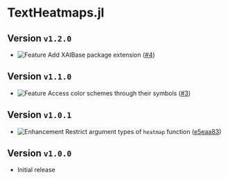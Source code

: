 # TextHeatmaps.jl
## Version `v1.2.0`
* ![Feature][badge-feature] Add XAIBase package extension ([#4][pr-4])

## Version `v1.1.0`
* ![Feature][badge-feature] Access color schemes through their symbols ([#3][pr-3])

## Version `v1.0.1`
* ![Enhancement][badge-enhancement] Restrict argument types of `heatmap` function ([e5eaa83][commit-e5eaa83])

## Version `v1.0.0`
* Initial release

[pr-4]: https://github.com/Julia-XAI/TextHeatmaps.jl/pull/4
[pr-3]: https://github.com/Julia-XAI/TextHeatmaps.jl/pull/3

[commit-e5eaa83]: https://github.com/Julia-XAI/TextHeatmaps.jl/commit/e5eaa83

[badge-breaking]: https://img.shields.io/badge/BREAKING-red.svg
[badge-deprecation]: https://img.shields.io/badge/deprecation-orange.svg
[badge-feature]: https://img.shields.io/badge/feature-green.svg
[badge-enhancement]: https://img.shields.io/badge/enhancement-blue.svg
[badge-bugfix]: https://img.shields.io/badge/bugfix-purple.svg
[badge-security]: https://img.shields.io/badge/security-black.svg
[badge-experimental]: https://img.shields.io/badge/experimental-lightgrey.svg
[badge-maintenance]: https://img.shields.io/badge/maintenance-gray.svg
[badge-docs]: https://img.shields.io/badge/docs-orange.svg
